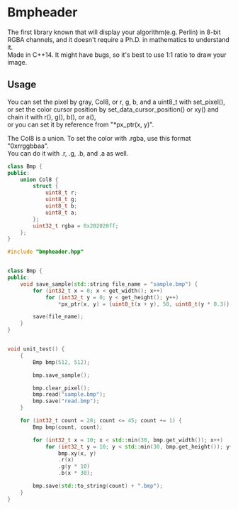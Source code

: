 # Bmpheader
The first library known that will display your algorithm(e.g. Perlin) in 8-bit RGBA channels, and it doesn't require a Ph.D. in mathematics to understand it.  
Made in C++14. It might have bugs, so it's best to use 1:1 ratio to draw your image.  

## Usage
You can set the pixel by gray, Col8, or r, g, b, and a uint8_t with set_pixel(),  
or set the color cursor position by set_data_cursor_position() or xy() and chain it with r(), g(), b(), or a(),  
or you can set it by reference from "*px_ptr(x, y)".  

The Col8 is a union. To set the color with .rgba, use this format "0xrrggbbaa".  
You can do it with .r, .g, .b, and .a as well.
```C++
class Bmp {
public:
	union Col8 {
		struct {
			uint8_t r;
			uint8_t	g;
			uint8_t b;
			uint8_t a;
		};
		uint32_t rgba = 0x202020ff;
	};
}
```

```C++
#include "bmpheader.hpp"


class Bmp {
public:
	void save_sample(std::string file_name = "sample.bmp") {
		for (int32_t x = 0; x < get_width(); x++)
			for (int32_t y = 0; y < get_height(); y++)
				*px_ptr(x, y) = {uint8_t(x + y), 50, uint8_t(y * 0.3)};

		save(file_name);
	}
}


void unit_test() {
	{
		Bmp bmp(512, 512);

		bmp.save_sample();

		bmp.clear_pixel();
		bmp.read("sample.bmp");
		bmp.save("read.bmp");
	}

	for (int32_t count = 20; count <= 45; count += 1) {
		Bmp bmp(count, count);

		for (int32_t x = 10; x < std::min(30, bmp.get_width()); x++)
			for (int32_t y = 10; y < std::min(30, bmp.get_height()); y++)
				bmp.xy(x, y)
				.r(x)
				.g(y * 10)
				.b(x * 30);

		bmp.save(std::to_string(count) + ".bmp");
	}
}
```
